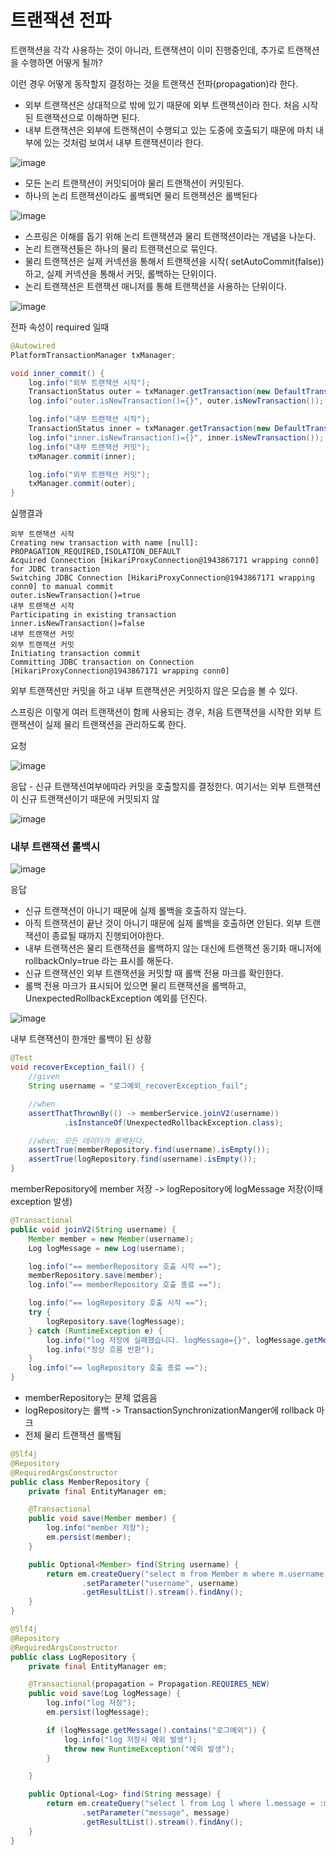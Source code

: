# 트랜잭션 전파
트랜잭션을 각각 사용하는 것이 아니라, 트랜잭션이 이미 진행중인데, 추가로 트랜잭션을 수행하면 어떻게 될까?

이런 경우 어떻게 동작할지 결정하는 것을 트랜잭션 전파(propagation)라 한다.

- 외부 트랜잭션은 상대적으로 밖에 있기 때문에 외부 트랜잭션이라 한다. 처음 시작된 트랜잭션으로 이해하면 된다.
- 내부 트랜잭션은 외부에 트랜잭션이 수행되고 있는 도중에 호출되기 때문에 마치 내부에 있는 것처럼 보여서 내부 트랜잭션이라 한다.
  
![image](https://github.com/hanuk96/TIL/assets/12428689/860dcc71-3903-4a50-85f8-441f604865ea)

- 모든 논리 트랜잭션이 커밋되어야 물리 트랜잭션이 커밋된다.
- 하나의 논리 트랜잭션이라도 롤백되면 물리 트랜잭션은 롤백된다

![image](https://github.com/hanuk96/TIL/assets/12428689/ac73e109-8a65-41b2-9026-41baaade7b25)

- 스프링은 이해를 돕기 위해 논리 트랜잭션과 물리 트랜잭션이라는 개념을 나눈다.
- 논리 트랜잭션들은 하나의 물리 트랜잭션으로 묶인다.
- 물리 트랜잭션은 실제 커넥션을 통해서 트랜잭션을 시작( setAutoCommit(false)) 하고, 실제 커넥션을 통해서 커밋, 롤백하는 단위이다.
- 논리 트랜잭션은 트랜잭션 매니저를 통해 트랜잭션을 사용하는 단위이다.
  
![image](https://github.com/hanuk96/TIL/assets/12428689/6597f4a5-831e-4266-8ddf-9a8c622ee9fb)

전파 속성이 required 일때

```java
@Autowired
PlatformTransactionManager txManager;

void inner_commit() {
    log.info("외부 트랜잭션 시작");
    TransactionStatus outer = txManager.getTransaction(new DefaultTransactionAttribute());
    log.info("outer.isNewTransaction()={}", outer.isNewTransaction());

    log.info("내부 트랜잭션 시작");
    TransactionStatus inner = txManager.getTransaction(new DefaultTransactionAttribute());
    log.info("inner.isNewTransaction()={}", inner.isNewTransaction());
    log.info("내부 트랜잭션 커밋");
    txManager.commit(inner);

    log.info("외부 트랜잭션 커밋");
    txManager.commit(outer);
}
```

실행결과

```
외부 트랜잭션 시작
Creating new transaction with name [null]: PROPAGATION_REQUIRED,ISOLATION_DEFAULT
Acquired Connection [HikariProxyConnection@1943867171 wrapping conn0] for JDBC transaction
Switching JDBC Connection [HikariProxyConnection@1943867171 wrapping conn0] to manual commit
outer.isNewTransaction()=true
내부 트랜잭션 시작
Participating in existing transaction
inner.isNewTransaction()=false
내부 트랜잭션 커밋
외부 트랜잭션 커밋
Initiating transaction commit
Committing JDBC transaction on Connection [HikariProxyConnection@1943867171 wrapping conn0]
```

외부 트랜잭션만 커밋을 하고 내부 트랜잭션은 커밋하지 않은 모습을 볼 수 있다.

스프링은 이렇게 여러 트랜잭션이 함께 사용되는 경우, 처음 트랜잭션을 시작한 외부 트랜잭션이 실제 물리 트랜잭션을 관리하도록 한다.

요청

![image](https://github.com/hanuk96/TIL/assets/12428689/8cc4e9a6-83ce-4217-a95a-8c0572774c12)

응답 - 신규 트랜잭션여부에따라 커밋을 호출할지를 결정한다. 여기서는 외부 트랜잭션이 신규 트랜잭션이기 때문에 커밋되지 않

![image](https://github.com/hanuk96/TIL/assets/12428689/6ec54aa5-980d-4e53-ade2-fc4c8badd4ea)

### 내부 트랜잭션 롤백시

![image](https://github.com/hanuk96/TIL/assets/12428689/c2b97736-f3d2-474e-ad30-4cd2de230ff9)

응답 
- 신규 트랜잭션이 아니기 때문에 실제 롤백을 호출하지 않는다.
- 아직 트랜잭션이 끝난 것이 아니기 때문에 실제 롤백을 호출하면 안된다. 외부 트랜잭션이 종료될 때까지 진행되어야한다.
- 내부 트랜잭션은 물리 트랜잭션을 롤백하지 않는 대신에 트랜잭션 동기화 매니저에 rollbackOnly=true 라는 표시를 해둔다.
- 신규 트랜잭션인 외부 트랜잭션을 커밋할 때 롤백 전용 마크를 확인한다.
- 롤백 전용 마크가 표시되어 있으면 물리 트랜잭션을 롤백하고, UnexpectedRollbackException 예외를 던진다.

![image](https://github.com/hanuk96/TIL/assets/12428689/32682c79-dc5a-4cf3-a52d-3b96093ab6cf)

내부 트랜잭션이 한개만 롤백이 된 상황 

```java
@Test
void recoverException_fail() {
    //given
    String username = "로그예외_recoverException_fail";

    //when
    assertThatThrownBy(() -> memberService.joinV2(username))
            .isInstanceOf(UnexpectedRollbackException.class);

    //when: 모든 데이터가 롤백된다.
    assertTrue(memberRepository.find(username).isEmpty());
    assertTrue(logRepository.find(username).isEmpty());
}
```

memberRepository에 member 저장 -> logRepository에 logMessage 저장(이때 exception 발생)

```java
@Transactional
public void joinV2(String username) {
    Member member = new Member(username);
    Log logMessage = new Log(username);

    log.info("== memberRepository 호출 시작 ==");
    memberRepository.save(member);
    log.info("== memberRepository 호출 종료 ==");

    log.info("== logRepository 호출 시작 ==");
    try {
        logRepository.save(logMessage);
    } catch (RuntimeException e) {
        log.info("log 저장에 실패했습니다. logMessage={}", logMessage.getMessage());
        log.info("정상 흐름 반환");
    }
    log.info("== logRepository 호출 종료 ==");
}
```

- memberRepository는 문제 없음음
- logRepository는 롤백 -> TransactionSynchronizationManger에 rollback 마크
- 전체 물리 트랜잭션 롤백됨

```java
@Slf4j
@Repository
@RequiredArgsConstructor
public class MemberRepository {
    private final EntityManager em;

    @Transactional
    public void save(Member member) {
        log.info("member 저장");
        em.persist(member);
    }

    public Optional<Member> find(String username) {
        return em.createQuery("select m from Member m where m.username = :username", Member.class)
                .setParameter("username", username)
                .getResultList().stream().findAny();
    }
}

@Slf4j
@Repository
@RequiredArgsConstructor
public class LogRepository {
    private final EntityManager em;

    @Transactional(propagation = Propagation.REQUIRES_NEW)
    public void save(Log logMessage) {
        log.info("log 저장");
        em.persist(logMessage);

        if (logMessage.getMessage().contains("로그예외")) {
            log.info("log 저장시 예외 발생");
            throw new RuntimeException("예외 발생");
        }

    }

    public Optional<Log> find(String message) {
        return em.createQuery("select l from Log l where l.message = :message", Log.class)
                .setParameter("message", message)
                .getResultList().stream().findAny();
    }
}
```
